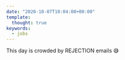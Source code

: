 ```yaml
---
date: "2020-10-07T10:04:00+00:00"
template:
  thought: true
keywords:
  - jobs
---
```


This day is crowded by REJECTION emails 😅

